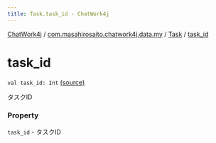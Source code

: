 ```yaml
---
title: Task.task_id - ChatWork4j
---
```


[ChatWork4j](../../index.md) / [com.masahirosaito.chatwork4j.data.my](../index.md) / [Task](index.md) / [task_id](.)

# task_id

`val task_id: Int` [(source)](https://github.com/MasahiroSaito/ChatWork4j/tree/master/src/main/kotlin/com/masahirosaito/chatwork4j/data/my/Task.kt#L15)

タスクID

### Property

`task_id` - タスクID